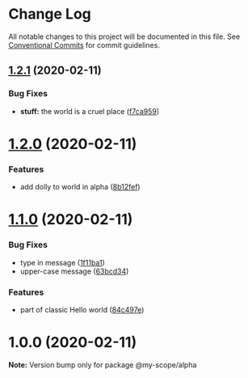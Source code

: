 # Change Log

All notable changes to this project will be documented in this file.
See [Conventional Commits](https://conventionalcommits.org) for commit guidelines.

## [1.2.1](https://github.com/reintroducing/lerna-tutorial/compare/@my-scope/alpha@1.2.0...@my-scope/alpha@1.2.1) (2020-02-11)


### Bug Fixes

* **stuff:** the world is a cruel place ([f7ca959](https://github.com/reintroducing/lerna-tutorial/commit/f7ca959e4b5b373d1344c7b08b2430b28d5eee9d))





# [1.2.0](https://github.com/reintroducing/lerna-tutorial/compare/@my-scope/alpha@1.1.0...@my-scope/alpha@1.2.0) (2020-02-11)


### Features

* add dolly to world in alpha ([8b12fef](https://github.com/reintroducing/lerna-tutorial/commit/8b12fef4357b0ae94eee2be19e7dff62ced017f5))





# [1.1.0](https://github.com/reintroducing/lerna-tutorial/compare/@my-scope/alpha@1.0.0...@my-scope/alpha@1.1.0) (2020-02-11)


### Bug Fixes

* type in message ([1f11ba1](https://github.com/reintroducing/lerna-tutorial/commit/1f11ba17e4fe8b6e6956c2b8303f70625c3cbf61))
* upper-case message ([63bcd34](https://github.com/reintroducing/lerna-tutorial/commit/63bcd34424accec8ec0ca599bd52d40e6cdb6d40))


### Features

* part of classic Hello world ([84c497e](https://github.com/reintroducing/lerna-tutorial/commit/84c497e75d6cbc78e3bf7f09d07c12c19d2ff550))





<a name="1.0.0"></a>
# 1.0.0 (2020-02-11)




**Note:** Version bump only for package @my-scope/alpha
